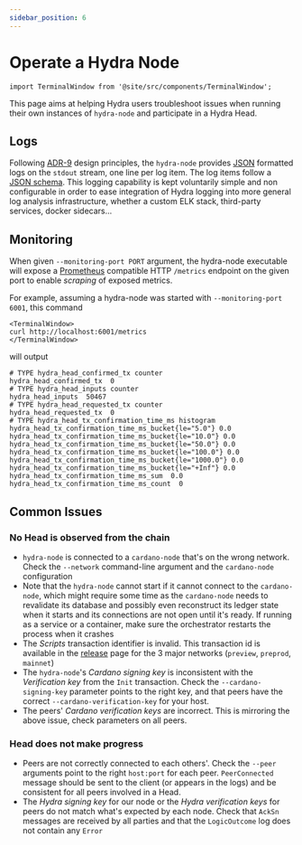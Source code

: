 ```yaml
---
sidebar_position: 6
---
```


# Operate a Hydra Node

```mdx-code-block
import TerminalWindow from '@site/src/components/TerminalWindow';
```

This page aims at helping Hydra users troubleshoot issues when running their own instances of `hydra-node` and participate in a Hydra Head.

## Logs

Following [ADR-9](/adr/9) design principles, the `hydra-node` provides [JSON](https://json.org) formatted logs on the `stdout` stream, one line per log item. The log items follow a [JSON schema](https://github.com/input-output-hk/hydra/blob/master/hydra-node/json-schemas/logs.yaml). This logging capability is kept voluntarily simple and non configurable in order to ease integration of Hydra logging into more general log analysis infrastructure, whether a custom ELK stack, third-party services, docker sidecars...

## Monitoring

When given `--monitoring-port PORT` argument, the hydra-node executable will expose a [Prometheus](https://prometheus.io) compatible HTTP `/metrics` endpoint on the given port to enable _scraping_ of exposed metrics.

For example, assuming a hydra-node was started with `--monitoring-port 6001`, this command

```mdx-code-block
<TerminalWindow>
curl http://localhost:6001/metrics
</TerminalWindow>
```

will output

```
# TYPE hydra_head_confirmed_tx counter
hydra_head_confirmed_tx  0
# TYPE hydra_head_inputs counter
hydra_head_inputs  50467
# TYPE hydra_head_requested_tx counter
hydra_head_requested_tx  0
# TYPE hydra_head_tx_confirmation_time_ms histogram
hydra_head_tx_confirmation_time_ms_bucket{le="5.0"} 0.0
hydra_head_tx_confirmation_time_ms_bucket{le="10.0"} 0.0
hydra_head_tx_confirmation_time_ms_bucket{le="50.0"} 0.0
hydra_head_tx_confirmation_time_ms_bucket{le="100.0"} 0.0
hydra_head_tx_confirmation_time_ms_bucket{le="1000.0"} 0.0
hydra_head_tx_confirmation_time_ms_bucket{le="+Inf"} 0.0
hydra_head_tx_confirmation_time_ms_sum  0.0
hydra_head_tx_confirmation_time_ms_count  0
```

## Common Issues

### No Head is observed from the chain

* `hydra-node` is connected to a `cardano-node` that's on the wrong
  network. Check the `--network` command-line argument and the
  `cardano-node` configuration
* Note that the `hydra-node` cannot start if it cannot connect to the
  `cardano-node`, which might require some time as the `cardano-node`
  needs to revalidate its database and possibly even reconstruct its
  ledger state when it starts and its connections are not open until
  it's ready. If running as a service or a container, make sure the orchestrator restarts the process when it crashes
* The _Scripts_ transaction identifier is invalid. This transaction id
  is available in the
  [release](https://github.com/input-output-hk/hydra/releases/tag/0.10.0)
  page for the 3 major networks (`preview`, `preprod`, `mainnet`)
* The `hydra-node`'s _Cardano signing key_ is inconsistent with the
  _Verification key_ from the `Init` transaction. Check the
  `--cardano-signing-key` parameter points to the right key, and that
  peers have the correct `--cardano-verification-key` for your host.
* The peers' _Cardano verification keys_ are incorrect. This is
  mirroring the above issue, check parameters on all peers.

### Head does not make progress

* Peers are not correctly connected to each others'. Check the
  `--peer` arguments point to the right `host:port` for each
  peer. `PeerConnected` message should be sent to the client (or
  appears in the logs) and be consistent for all peers involved in a
  Head.
* The _Hydra signing key_ for our node or the _Hydra verification
  keys_ for peers do not match what's expected by each node. Check
  that `AckSn` messages are received by all parties and that the
  `LogicOutcome` log does not contain any `Error`
